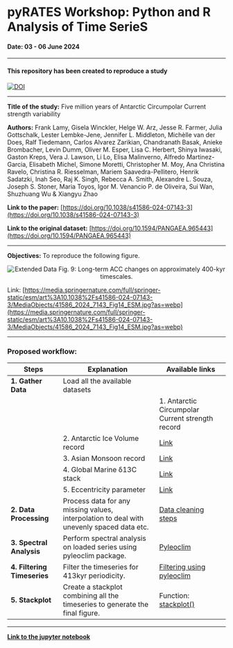 # pyRATES Workshop: Python and R Analysis of Time SerieS
#### Date: 03 - 06 June 2024
---------------------------------------------
#### This repository has been created to reproduce a study
[![DOI](https://zenodo.org/badge/810518716.svg)](https://zenodo.org/doi/10.5281/zenodo.11508506)

---------------------------------------------
 **Title of the study:** Five million years of Antarctic Circumpolar Current strength variability

**Authors:** Frank Lamy, Gisela Winckler, Helge W. Arz, Jesse R. Farmer, Julia Gottschalk, Lester Lembke-Jene, Jennifer L. Middleton, Michèlle van der Does, Ralf Tiedemann, Carlos Alvarez Zarikian, Chandranath Basak, Anieke Brombacher, Levin Dumm, Oliver M. Esper, Lisa C. Herbert, Shinya Iwasaki, Gaston Kreps, Vera J. Lawson, Li Lo, Elisa Malinverno, Alfredo Martinez-Garcia, Elisabeth Michel, Simone Moretti, Christopher M. Moy, Ana Christina Ravelo, Christina R. Riesselman, Mariem Saavedra-Pellitero, Henrik Sadatzki, Inah Seo, Raj K. Singh, Rebecca A. Smith, Alexandre L. Souza, Joseph S. Stoner, Maria Toyos, Igor M. Venancio P. de Oliveira, Sui Wan, Shuzhuang Wu & Xiangyu Zhao 

**Link to the paper:** [https://doi.org/10.1038/s41586-024-07143-3](https://doi.org/10.1038/s41586-024-07143-3)

**Link to the original dataset:** [https://doi.org/10.1594/PANGAEA.965443](https://doi.org/10.1594/PANGAEA.965443)

------------------------------------------------
**Objectives:** To reproduce the following figure.

<div align="center">
  <img src="https://media.springernature.com/full/springer-static/esm/art%3A10.1038%2Fs41586-024-07143-3/MediaObjects/41586_2024_7143_Fig14_ESM.jpg?as=webp" alt="Extended Data Fig. 9: Long-term ACC changes on approximately 400-kyr timescales.">
</div>


Link: [https://media.springernature.com/full/springer-static/esm/art%3A10.1038%2Fs41586-024-07143-3/MediaObjects/41586_2024_7143_Fig14_ESM.jpg?as=webp](https://media.springernature.com/full/springer-static/esm/art%3A10.1038%2Fs41586-024-07143-3/MediaObjects/41586_2024_7143_Fig14_ESM.jpg?as=webp)

------------

### **Proposed workflow:**
| Steps | Explanation | Available links |
|-------| ------------| ----------|
| **1. Gather Data** |Load all the available datasets ||
|||1. Antarctic Circumpolar Current strength record|[Link](https://doi.org/10.1038/s41586-024-07143-3)|
|  |2. Antarctic Ice Volume record| [Link](http://scholar.google.com/scholar_lookup?&title=Persistent%20400%2C000-year%20variability%20of%20Antarctic%20ice%20volume%20and%20the%20carbon%20cycle%20is%20revealed%20throughout%20the%20Plio-Pleistocene&journal=Nat.%20Commun.&doi=10.1038%2Fncomms3999&volume=5&publication_year=2014&author=de%20Boer%2CB&author=Lourens%2CLJ&author=Wal%2CRSW) |
||3. Asian Monsoon record|[Link](http://scholar.google.com/scholar_lookup?&title=Seven%20million%20years%20of%20wind%20and%20precipitation%20variability%20on%20the%20Chinese%20Loess%20Plateau&journal=Earth%20Planet.%20Sci.%20Lett.&doi=10.1016%2Fj.epsl.2010.07.004&volume=297&pages=525-535&publication_year=2010&author=Sun%2CYB&author=An%2CZS&author=Clemens%2CSC&author=Bloemendal%2CJ&author=Vandenberghe%2CJ)|
||4. Global Marine δ13C stack|[Link](http://scholar.google.com/scholar_lookup?&title=An%20astronomically%20dated%20record%20of%20Earth’s%20climate%20and%20its%20predictability%20over%20the%20last%2066%20million%20years&journal=Science&doi=10.1126%2Fscience.aba6853&volume=369&pages=1383-1387&publication_year=2020&author=Westerhold%2CT)|
||5. Eccentricity parameter|[Link](https://www.aanda.org/articles/aa/full/2004/46/aa1335/aa1335.html)|
| **2. Data Processing**| Process data for any missing values, interpolation to deal with unevenly spaced data etc. | [Data cleaning steps](https://pyleoclim-util.readthedocs.io/en/latest/core/api.html#pyleoclim.core.series.Series.clean) |
| **3. Spectral Analysis** | Perform spectral analysis on loaded series using pyleoclim package. | [Pyleoclim](https://pyleoclim-util.readthedocs.io/en/latest/)|
| **4. Filtering Timeseries**| Filter the timeseries for 413kyr periodicity.| [Filtering using pyleoclim](http://linked.earth/PyleoTutorials/notebooks/L1_filtering_and_detrending.html) |
| **5. Stackplot**| Create a stackplot combining all the timeseries to generate the final figure. | Function: [stackplot()](https://pyleoclim-util.readthedocs.io/en/v0.7.4/utils/plotting/stackplot.html) |

----------


[**Link to the jupyter notebook**](https://github.com/PaleoPranay/pyRATES/blob/main/notebook/pyRATES_github.ipynb)








